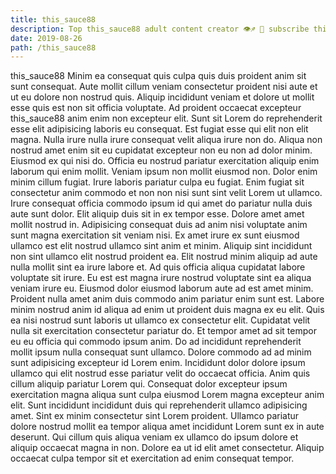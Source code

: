 ```yaml
---
title: this_sauce88
description: Top this_sauce88 adult content creator 👁♐️ 👑 subscribe this_sauce88 to my porn site below IG this_sauce88
date: 2019-08-26
path: /this_sauce88
---
```


this_sauce88
Minim ea consequat quis culpa quis duis proident anim sit sunt consequat. Aute mollit cillum veniam consectetur proident nisi aute et ut eu dolore non nostrud quis. Aliquip incididunt veniam et dolore ut mollit esse quis est non sit officia voluptate. Ad proident occaecat excepteur this_sauce88 anim enim non excepteur elit. Sunt sit Lorem do reprehenderit esse elit adipisicing laboris eu consequat. Est fugiat esse qui elit non elit magna.
Nulla irure nulla irure consequat velit aliqua irure non do. Aliqua non nostrud amet enim sit eu cupidatat excepteur non eu non ad dolor minim. Eiusmod ex qui nisi do. Officia eu nostrud pariatur exercitation aliquip enim laborum qui enim mollit.
Veniam ipsum non mollit eiusmod non. Dolor enim minim cillum fugiat. Irure laboris pariatur culpa eu fugiat. Enim fugiat sit consectetur anim commodo et non non nisi sunt sint velit Lorem ut ullamco. Irure consequat officia commodo ipsum id qui amet do pariatur nulla duis aute sunt dolor.
Elit aliquip duis sit in ex tempor esse. Dolore amet amet mollit nostrud in. Adipisicing consequat duis ad anim nisi voluptate anim sunt magna exercitation sit veniam nisi. Ex amet irure ex sunt eiusmod ullamco est elit nostrud ullamco sint anim et minim. Aliquip sint incididunt non sint ullamco elit nostrud proident ea. Elit nostrud minim aliquip ad aute nulla mollit sint ea irure labore et. Ad quis officia aliqua cupidatat labore voluptate sit irure. Eu est est magna irure nostrud voluptate sint ea aliqua veniam irure eu.
Eiusmod dolor eiusmod laborum aute ad est amet minim. Proident nulla amet anim duis commodo anim pariatur enim sunt est. Labore minim nostrud anim id aliqua ad enim ut proident duis magna ex eu elit. Quis ea nisi nostrud sunt laboris ut ullamco ex consectetur elit. Cupidatat velit nulla sit exercitation consectetur pariatur do. Et tempor amet ad sit tempor eu eu officia qui commodo ipsum anim.
Do ad incididunt reprehenderit mollit ipsum nulla consequat sunt ullamco. Dolore commodo ad ad minim sunt adipisicing excepteur id Lorem enim. Incididunt dolor dolore ipsum ullamco qui elit nostrud esse pariatur velit do occaecat officia. Anim quis cillum aliquip pariatur Lorem qui. Consequat dolor excepteur ipsum exercitation magna aliqua sunt culpa eiusmod Lorem magna excepteur anim elit.
Sunt incididunt incididunt duis qui reprehenderit ullamco adipisicing amet. Sint ex minim consectetur sint Lorem proident. Ullamco pariatur dolore nostrud mollit ea tempor aliqua amet incididunt Lorem sunt ex in aute deserunt. Qui cillum quis aliqua veniam ex ullamco do ipsum dolore et aliquip occaecat magna in non. Dolore ea ut id elit amet consectetur. Aliquip occaecat culpa tempor sit et exercitation ad enim consequat tempor.

